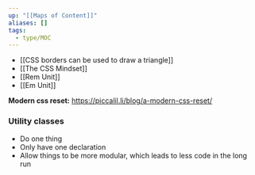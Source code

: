```yaml
---
up: "[[Maps of Content]]"
aliases: []
tags:
  - type/MOC
---
```


- [[CSS  borders can be used to draw a triangle]]
- [[The CSS Mindset]]
- [[Rem Unit]]
- [[Em Unit]]

**Modern css reset:** https://piccalil.li/blog/a-modern-css-reset/

### Utility classes
- Do one thing 
- Only have one declaration
- Allow things to be more modular, which leads to less code in the long run

